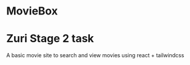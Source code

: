 # MovieBox

# Zuri Stage 2 task

A basic movie site to search and view movies using react + tailwindcss
